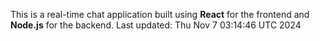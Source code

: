 This is a real-time chat application built using **React** for the frontend and **Node.js** for the backend.
Last updated: Thu Nov  7 03:14:46 UTC 2024
